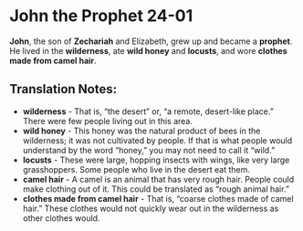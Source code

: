 John the Prophet 24-01
========================


**John**, the son of **Zechariah** and Elizabeth, grew up and became
a **prophet**. He lived in the **wilderness**, ate **wild honey** and
**locusts**, and wore **clothes made from camel hair**.

Translation Notes:
------------------

-   **wilderness** - That is, “the desert” or, “a remote,
desert-like
    place.” There were few people living out in this area.
-   **wild honey** - This honey was the natural product of bees in the
    wilderness; it was not cultivated by people. If that is what people
    would understand by the word “honey,” you may not need to call
    it “wild.”
-   **locusts** - These were large, hopping insects with wings, like
    very large grasshoppers. Some people who live in the desert eat them.
-   **camel hair** - A camel is an animal that has very rough hair.
    People could make clothing out of it. This could be translated as
    “rough animal hair.”
-   **clothes made from camel hair** - That is, “coarse clothes made of
    camel hair.” These clothes would not quickly wear out in the
    wilderness as other clothes would.

